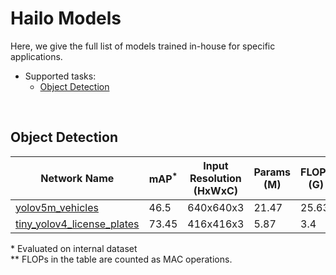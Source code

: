 # Hailo Models

Here, we give the full list of models trained in-house for specific applications.

- Supported tasks:
    - [Object Detection](#object-detection)

<br>

## Object Detection

Network Name | mAP<sup>*</sup> | Input Resolution (HxWxC) | Params (M) | FLOPs (G) |
--- | --- | --- | --- | --- |
[yolov5m_vehicles](../hailo_models/vehicle_detection/README.md) | 46.5 | 640x640x3 | 21.47 | 25.63 |
[tiny_yolov4_license_plates](../hailo_models/license_plate_detection/README.md) | 73.45|  416x416x3 | 5.87 | 3.4 |

\* Evaluated on internal dataset  
\** FLOPs in the table are counted as MAC operations.